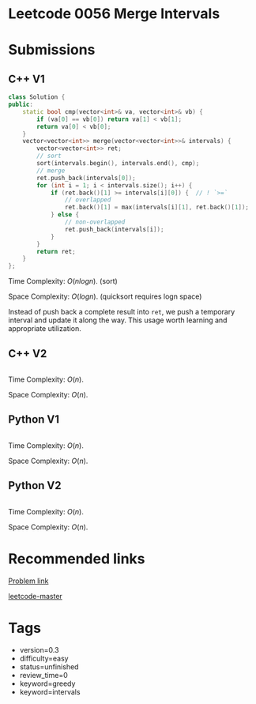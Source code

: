 # Leetcode 0056 Merge Intervals

# Submissions

## C++ V1

```C++
class Solution {
public:
    static bool cmp(vector<int>& va, vector<int>& vb) {
        if (va[0] == vb[0]) return va[1] < vb[1];
        return va[0] < vb[0];
    }
    vector<vector<int>> merge(vector<vector<int>>& intervals) {
        vector<vector<int>> ret;
        // sort
        sort(intervals.begin(), intervals.end(), cmp);
        // merge
        ret.push_back(intervals[0]);
        for (int i = 1; i < intervals.size(); i++) {
            if (ret.back()[1] >= intervals[i][0]) {  // ! `>=` 
                // overlapped
                ret.back()[1] = max(intervals[i][1], ret.back()[1]);
            } else {
                // non-overlapped
                ret.push_back(intervals[i]);
            }
        }
        return ret;
    }
};
```

Time Complexity: $O(nlogn)$. (sort)

Space Complexity: $O(logn)$. (quicksort requires logn space)

Instead of push back a complete result into `ret`, we push a temporary interval and update it along the way. This usage worth learning and appropriate utilization.


## C++ V2

```C++
```

Time Complexity: $O(n)$.

Space Complexity: $O(n)$.


## Python V1

```python
```

Time Complexity: $O(n)$.

Space Complexity: $O(n)$.


## Python V2

```python

```

Time Complexity: $O(n)$.

Space Complexity: $O(n)$.


# Recommended links

[Problem link](https://leetcode.com/problems/merge-intervals/description/)

[leetcode-master](https://github.com/youngyangyang04/leetcode-master/blob/master/problems/0056.%E5%90%88%E5%B9%B6%E5%8C%BA%E9%97%B4.md)


# Tags

- version=0.3
- difficulty=easy
- status=unfinished
- review_time=0
- keyword=greedy
- keyword=intervals